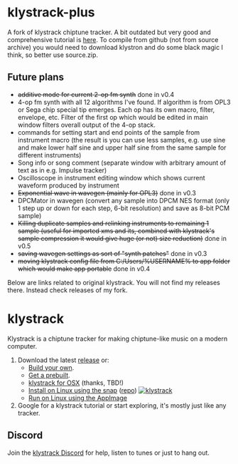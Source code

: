 # klystrack-plus

A fork of klystrack chiptune tracker. A bit outdated but very good and comprehensive tutorial is [here](http://n00bstar.blogspot.com/2013/02/klystrack-tutorial-basics.html). To compile from github (not from source archive) you would need to download klystron and do some black magic I think, so better use source.zip.

## Future plans

- ~~additive mode for current 2-op fm synth~~ done in v0.4
- 4-op fm synth with all 12 algorithms I've found. If algorithm is from OPL3 or Sega chip special tip emerges. Each op has its own macro, filter, envelope, etc. Filter of the first op which would be edited in main window filters overall output of the 4-op stack. 
- commands for setting start and end points of the sample from instrument macro (the result is you can use less samples, e.g. use sine and make lower half sine and upper half sine from the same sample for different instruments) 
- Song info or song comment (separate window with arbitrary amount of text as in e.g. Impulse tracker)
- Oscilloscope in instrument editing window which shows current waveform produced by instrument
- ~~Exponential wave in wavegen (mainly for OPL3)~~ done in v0.3
- DPCMator in wavegen (convert any sample into DPCM NES format (only 1 step up or down for each step, 6-bit resolution) and save as 8-bit PCM sample) 
- ~~Killing duplicate samples and relinking instruments to remaining 1 sample (useful for imported xms and its, combined with klystrack's sample compression it would give huge (or not) size reduction)~~ done in v0.5
- ~~saving wavegen settings as sort of "synth patches"~~ done in v0.3
- ~~moving klystrack config file from C:/Users/%USERNAME% to app folder which would make app portable~~ done in v0.4

Below are links related to original klystrack. You will not find my releases there. Instead check releases of my fork. 

# klystrack

Klystrack is a chiptune tracker for making chiptune-like music on a modern computer.

1. Download the latest [release](https://github.com/kometbomb/klystrack/releases) or: 
    - [Build your own](https://github.com/kometbomb/klystrack/wiki/HowToCompile).
    - [Get a prebuilt](https://repology.org/metapackage/klystrack/versions).
    - [klystrack for OSX](https://plugins.ro/klystrack/) (thanks, TBD!)
    - [Install on Linux using the snap](https://snapcraft.io/klystrack) ([repo](https://github.com/kometbomb/klystrack-snap)) [![klystrack](https://snapcraft.io/klystrack/badge.svg)](https://snapcraft.io/klystrack)
    - [Run on Linux using the AppImage](http://sid.ethz.ch/appimage/Klystrack-x86_64.AppImage)
2. Google for a klystrack tutorial or start exploring, it's mostly just like any tracker.

## Discord

Join the [klystrack Discord](https://discord.gg/udba7HG) for help, listen to tunes or just to hang out.
